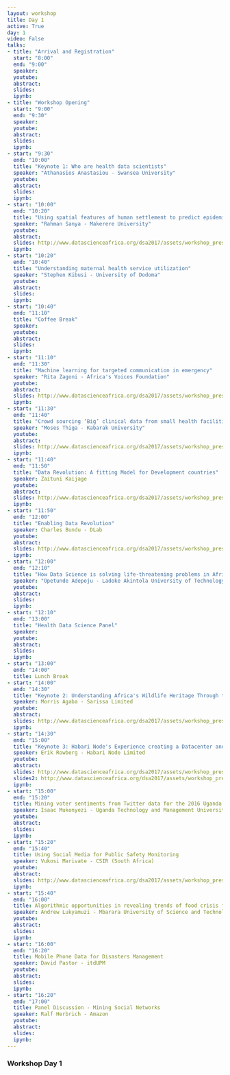 ```yaml
---
layout: workshop
title: Day 1
active: True
day: 1
video: False
talks:
- title: "Arrival and Registration"
  start: "8:00"
  end: "9:00"
  speaker: 
  youtube:
  abstract:
  slides:
  ipynb:
- title: "Workshop Opening"
  start: "9:00"
  end: "9:30"
  speaker: 
  youtube:
  abstract:
  slides:
  ipynb:
- start: "9:30"
  end: "10:00"
  title: "Keynote 1: Who are health data scientists"
  speaker: "Athanasios Anastasiou - Swansea University"
  youtube:
  abstract:
  slides:
  ipynb:
- start: "10:00"
  end: "10:20"
  title: "Using spatial features of human settlement to predict epidemic properties"
  speaker: "Rahman Sanya - Makerere University"
  youtube:
  abstract:
  slides: http://www.datascienceafrica.org/dsa2017/assets/workshop_presentations/RahmanSanya.pdf
  ipynb:
- start: "10:20"
  end: "10:40"
  title: "Understanding maternal health service utilization"
  speaker: "Stephen Kibusi - University of Dodoma"
  youtube:
  abstract:
  slides:
  ipynb:
- start: "10:40"
  end: "11:10"
  title: "Coffee Break"
  speaker: 
  youtube:
  abstract:
  slides:
  ipynb:
- start: "11:10"
  end: "11:30"
  title: "Machine learning for targeted communication in emergency"
  speaker: "Rita Zagoni - Africa's Voices Foundation"
  youtube:
  abstract:
  slides: http://www.datascienceafrica.org/dsa2017/assets/workshop_presentations/RitaZagoni.pdf
  ipynb:
- start: "11:30"
  end: "11:40"
  title: "Crowd sourcing ‘Big’ clinical data from small health facilities"
  speaker: "Moses Thiga - Kabarak University"
  youtube:
  abstract:
  slides: http://www.datascienceafrica.org/dsa2017/assets/workshop_presentations/MosesMThiga.pdf
  ipynb:
- start: "11:40"
  end: "11:50"
  title: "Data Revolution: A fitting Model for Development countries"
  speaker: Zaituni Kaijage
  youtube:
  abstract:
  slides: http://www.datascienceafrica.org/dsa2017/assets/workshop_presentations/ZaituniKaijage.ppt
  ipynb:
- start: "11:50"
  end: "12:00"
  title: "Enabling Data Revolution"
  speaker: Charles Bundu - DLab
  youtube:
  abstract:
  slides: http://www.datascienceafrica.org/dsa2017/assets/workshop_presentations/CharlesBundu.ppt
  ipynb:
- start: "12:00"
  end: "12:10"
  title: "How Data Science is solving life-threatening problems in Africa plus the way forward"
  speaker: "Opetunde Adepoju - Ladoke Akintola University of Technology"
  youtube:
  abstract:
  slides:
  ipynb:
- start: "12:10"
  end: "13:00"
  title: "Health Data Science Panel"
  speaker: 
  youtube:
  abstract:
  slides:
  ipynb:
- start: "13:00"
  end: "14:00"
  title: Lunch Break
- start: "14:00"
  end: "14:30"
  title: "Keynote 2: Understanding Africa's Wildlife Heritage Through the lens of Genome Data"
  speaker: Morris Agaba - Sarissa Limited
  youtube:
  abstract:
  slides: http://www.datascienceafrica.org/dsa2017/assets/workshop_presentations/MorrisAgaba.pptx
  ipynb:
- start: "14:30"
  end: "15:00"
  title: "Keynote 3: Habari Node's Experience creating a Datacenter and Cloud Services Infrastructure"
  speaker: Erik Rowberg - Habari Node Limited
  youtube:
  abstract:
  slides: http://www.datascienceafrica.org/dsa2017/assets/workshop_presentations/HabariNodeLimited1.pdf
  slides2: http://www.datascienceafrica.org/dsa2017/assets/workshop_presentations/HabariNodeLimited2.pdf
  ipynb:
- start: "15:00"
  end: "15:20"
  title: Mining voter sentiments from Twitter data for the 2016 Uganda Presidential elections
  speaker: Isaac Mukonyezi - Uganda Technology and Management University
  youtube:
  abstract:
  slides:
  ipynb:
- start: "15:20"
  end: "15:40"
  title: Using Social Media for Public Safety Monitoring
  speaker: Vukosi Marivate - CSIR (South Africa)
  youtube:
  abstract:
  slides: http://www.datascienceafrica.org/dsa2017/assets/workshop_presentations/VukosiMarivate.pptx
  ipynb:
- start: "15:40"
  end: "16:00"
  title: Algorithmic opportunities in revealing trends of food crisis from news online articles
  speaker: Andrew Lukyamuzi - Mbarara University of Science and Technology
  youtube:
  abstract:
  slides:
  ipynb:
- start: "16:00"
  end: "16:20"
  title: Mobile Phone Data for Disasters Management
  speaker: David Pastor - itdUPM
  youtube:
  abstract:
  slides:
  ipynb:
- start: "16:20"
  end: "17:00"
  title: Panel Discussion - Mining Social Networks
  speaker: Ralf Herbrich - Amazon
  youtube:
  abstract:
  slides:
  ipynb:
---
```


<h3> <b>Workshop Day 1 </b></h3>
